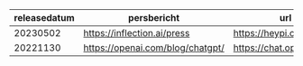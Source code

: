 | releasedatum | persbericht | url | naam |  bedrijf |
|----------|--------------|------------|------------| ------------|
| 20230502 | https://inflection.ai/press | https://heypi.com/talk | Pi | Inflection |
| 20221130 | https://openai.com/blog/chatgpt/ | https://chat.openai.com/ | ChatGPT | OpenAI |
